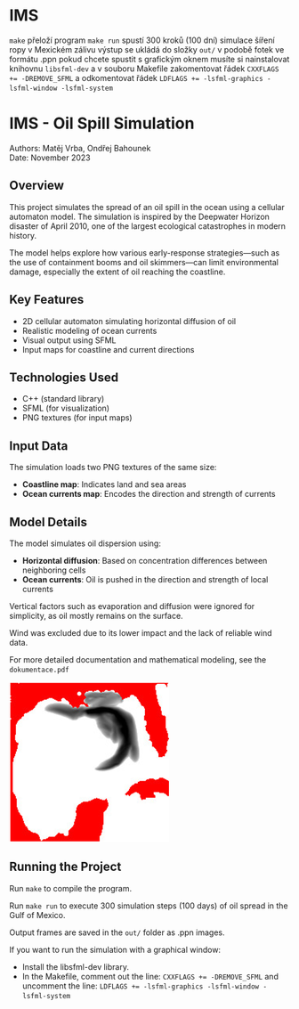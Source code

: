 # IMS

`make` přeloží program
`make run` spustí 300 kroků (100 dní) simulace šíření ropy v Mexickém zálivu
výstup se ukládá do složky `out/` v podobě fotek ve formátu .ppn
pokud chcete spustit s grafickým oknem musíte si nainstalovat knihovnu `libsfml-dev` a v souboru Makefile zakomentovat řádek `CXXFLAGS += -DREMOVE_SFML` a odkomentovat řádek `LDFLAGS += -lsfml-graphics -lsfml-window -lsfml-system`

# IMS - Oil Spill Simulation

Authors: Matěj Vrba, Ondřej Bahounek  
Date: November 2023

## Overview

This project simulates the spread of an oil spill in the ocean using a cellular automaton model. The simulation is inspired by the Deepwater Horizon disaster of April 2010, one of the largest ecological catastrophes in modern history.

The model helps explore how various early-response strategies—such as the use of containment booms and oil skimmers—can limit environmental damage, especially the extent of oil reaching the coastline.

## Key Features

- 2D cellular automaton simulating horizontal diffusion of oil
- Realistic modeling of ocean currents
- Visual output using SFML
- Input maps for coastline and current directions

## Technologies Used

- C++ (standard library)
- SFML (for visualization)
- PNG textures (for input maps)

## Input Data

The simulation loads two PNG textures of the same size:
- **Coastline map**: Indicates land and sea areas
- **Ocean currents map**: Encodes the direction and strength of currents

## Model Details

The model simulates oil dispersion using:
- **Horizontal diffusion**: Based on concentration differences between neighboring cells
- **Ocean currents**: Oil is pushed in the direction and strength of local currents

Vertical factors such as evaporation and diffusion were ignored for simplicity, as oil mostly remains on the surface.

Wind was excluded due to its lower impact and the lack of reliable wind data.

For more detailed documentation and mathematical modeling, see the `dokumentace.pdf`

![sim](img.PNG)

## Running the Project

Run `make` to compile the program.

Run `make run` to execute 300 simulation steps (100 days) of oil spread in the Gulf of Mexico.

Output frames are saved in the `out/` folder as .ppn images.

If you want to run the simulation with a graphical window:
- Install the libsfml-dev library.
- In the Makefile, comment out the line:
    `CXXFLAGS += -DREMOVE_SFML`
and uncomment the line:
`LDFLAGS += -lsfml-graphics -lsfml-window -lsfml-system`